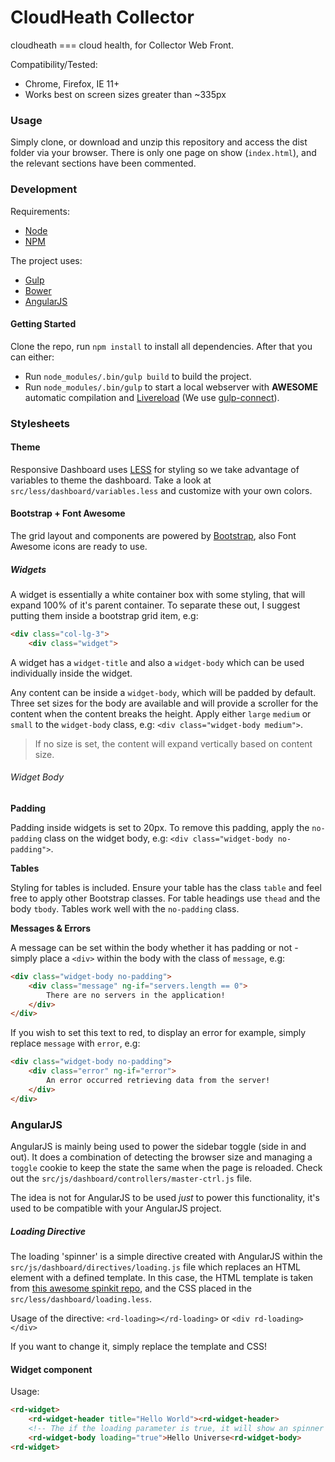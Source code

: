 # CloudHeath Collector 

cloudheath === cloud health, for Collector Web Front.

Compatibility/Tested:
* Chrome, Firefox, IE 11+
* Works best on screen sizes greater than ~335px

### Usage

Simply clone, or download and unzip this repository and access the dist folder via your browser. There is only one page on show (`index.html`), and the relevant sections have been commented.

### Development

Requirements:
* [Node](http://nodejs.org/)
* [NPM](http://npmjs.org/)

The project uses:
* [Gulp](http://gulpjs.com/)
* [Bower](http://bower.io/) 
* [AngularJS](https://angularjs.org/)

#### Getting Started

Clone the repo, run `npm install` to install all dependencies.
After that you can either: 
- Run `node_modules/.bin/gulp build` to build the project.
- Run `node_modules/.bin/gulp` to start a local webserver with **AWESOME** automatic compilation and [Livereload](http://livereload.com/) (We use [gulp-connect](https://github.com/avevlad/gulp-connect)).

### Stylesheets

#### Theme

Responsive Dashboard uses [LESS](http://lesscss.org/) for styling so we take advantage of variables to theme the dashboard. Take a look at `src/less/dashboard/variables.less` and customize with your own colors.

#### Bootstrap + Font Awesome

The grid layout and components are powered by [Bootstrap](http://getbootstrap.com/), also Font Awesome icons are ready to use.

##### Widgets

A widget is essentially a white container box with some styling, that will expand 100% of it's parent container. To separate these out, I suggest putting them inside a bootstrap grid item, e.g:

```HTML
<div class="col-lg-3">
	<div class="widget">
```

A widget has a `widget-title` and also a `widget-body` which can be used individually inside the widget.

Any content can be inside a `widget-body`, which will be padded by default. Three set sizes for the body are available and will provide a scroller for the content when the content breaks the height. Apply either `large` `medium` or `small` to the `widget-body` class, e.g: `<div class="widget-body medium">`.

> If no size is set, the content will expand vertically based on content size.

###### Widget Body

**Padding**

Padding inside widgets is set to 20px. To remove this padding, apply the `no-padding` class on the widget body, e.g: `<div class="widget-body no-padding">`.

**Tables**

Styling for tables is included. Ensure your table has the class `table` and feel free to apply other Bootstrap classes. For table headings use `thead` and the body `tbody`. Tables work well with the `no-padding` class.

**Messages & Errors**

A message can be set within the body whether it has padding or not - simply place a `<div>` within the body with the class of `message`, e.g:

```HTML
<div class="widget-body no-padding">
	<div class="message" ng-if="servers.length == 0">
		There are no servers in the application!
	</div>
</div>
```

If you wish to set this text to red, to display an error for example, simply replace `message` with `error`, e.g:

```HTML
<div class="widget-body no-padding">
	<div class="error" ng-if="error">
		An error occurred retrieving data from the server!
	</div>
</div>
```

### AngularJS

AngularJS is mainly being used to power the sidebar toggle (side in and out). It does a combination of detecting the browser size and managing a `toggle` cookie to keep the state the same when the page is reloaded. Check out the `src/js/dashboard/controllers/master-ctrl.js` file.

The idea is not for AngularJS to be used *just* to power this functionality, it's used to be compatible with your AngularJS project.

##### Loading Directive

The loading 'spinner' is a simple directive created with AngularJS within the `src/js/dashboard/directives/loading.js` file which replaces an HTML element with a defined template. In this case, the HTML template is taken from [this awesome spinkit repo](http://tobiasahlin.com/spinkit/), and the CSS placed in the `src/less/dashboard/loading.less`.

Usage of the directive: `<rd-loading></rd-loading>` or `<div rd-loading></div>`

If you want to change it, simply replace the template and CSS!

#### Widget component

Usage: 

```HTML
<rd-widget>	
	<rd-widget-header title="Hello World"><rd-widget-header>
	<!-- The if the loading parameter is true, it will show an spinner instead of the content.-->
	<rd-widget-body loading="true">Hello Universe<rd-widget-body>
<rd-widget>
```
